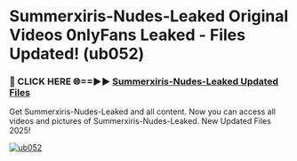 # Summerxiris-Nudes-Leaked Original Videos 0nlyFans Leaked - Files Updated! (ub052)

<h3>🔴 CLICK HERE 🌐==►► <a href="https://tinyurl.com/5h6xmrr3" rel="nofollow">Summerxiris-Nudes-Leaked Updated Files</a></h3>

Get Summerxiris-Nudes-Leaked and all content. Now you can access all videos and pictures of Summerxiris-Nudes-Leaked. New Updated Files 2025!

[![ub052](https://i.imgur.com/KVD873Z.gif)](https://tinyurl.com/5h6xmrr3)
